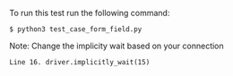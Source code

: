 To run this test run the following command:
```
$ python3 test_case_form_field.py
```

Note: Change the implicity wait based on your connection
```
Line 16. driver.implicitly_wait(15)
```